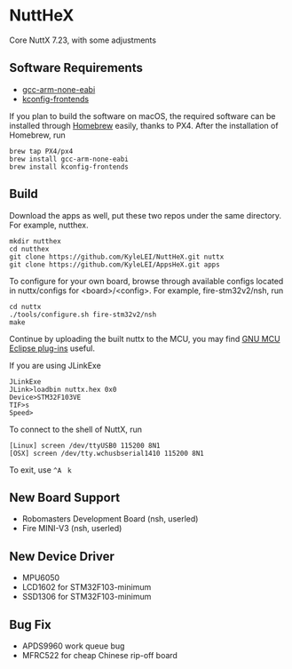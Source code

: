 # NuttHeX
Core NuttX 7.23, with some adjustments

## Software Requirements

 - [gcc-arm-none-eabi](https://launchpad.net/gcc-arm-embedded/+download)
 - [kconfig-frontends](http://ymorin.is-a-geek.org/projects/kconfig-frontends)

If you plan to build the software on macOS, the required software can be installed through [Homebrew](https://brew.sh) easily, thanks to PX4. After the installation of Homebrew, run
```
brew tap PX4/px4
brew install gcc-arm-none-eabi
brew install kconfig-frontends
```
## Build

Download the apps as well, put these two repos under the same directory. For example, nutthex.
```
mkdir nutthex
cd nutthex
git clone https://github.com/KyleLEI/NuttHeX.git nuttx
git clone https://github.com/KyleLEI/AppsHeX.git apps 
```
To configure for your own board, browse through available configs located in nuttx/configs for \<board\>/\<config\>. For example, fire-stm32v2/nsh, run
```
cd nuttx
./tools/configure.sh fire-stm32v2/nsh
make
```
Continue by uploading the built nuttx to the MCU, you may find [GNU MCU Eclipse plug-ins](https://gnu-mcu-eclipse.github.io/plugins/install/) useful.

If you are using JLinkExe
```
JLinkExe
JLink>loadbin nuttx.hex 0x0
Device>STM32F103VE
TIF>s
Speed> 
```

To connect to the shell of NuttX, run
```
[Linux] screen /dev/ttyUSB0 115200 8N1
[OSX] screen /dev/tty.wchusbserial1410 115200 8N1
```
To exit, use `^A` ` k`


## New Board Support
 - Robomasters Development Board (nsh, userled)
 - Fire MINI-V3 (nsh, userled)
## New Device Driver
 - MPU6050
 - LCD1602 for STM32F103-minimum
 - SSD1306 for STM32F103-minimum
## Bug Fix
 - APDS9960 work queue bug
 - MFRC522 for cheap Chinese rip-off board
